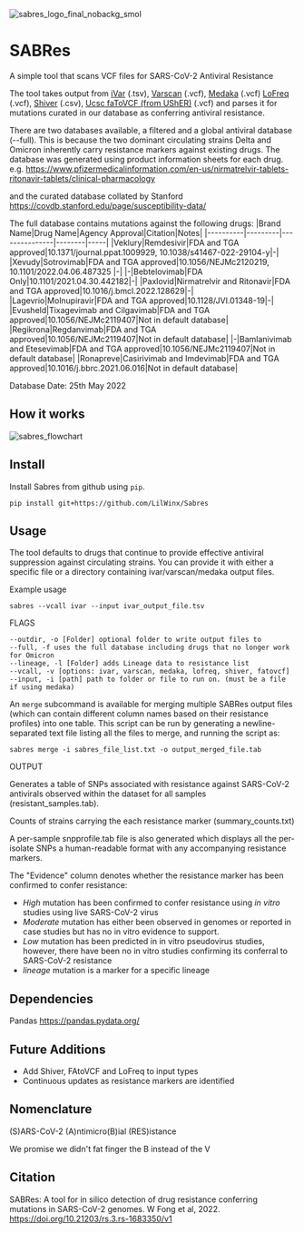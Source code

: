 
![sabres_logo_final_nobackg_smol](https://user-images.githubusercontent.com/93765714/190021979-66b08a76-e84d-4661-a66c-2b95781cdbb2.png)

# SABRes

A simple tool that scans VCF files for SARS-CoV-2 Antiviral Resistance

The tool takes output from [iVar](https://github.com/andersen-lab/ivar) (.tsv), [Varscan](http://varscan.sourceforge.net/) (.vcf), [Medaka](https://github.com/nanoporetech/medaka) (.vcf) [LoFreq](https://csb5.github.io/lofreq/) (.vcf), [Shiver](https://github.com/ChrisHIV/shiver) (.csv), [Ucsc faToVCF (from UShER)](https://anaconda.org/bioconda/ucsc-fatovcf) (.vcf) and parses it for mutations curated in our database as conferring antiviral resistance. 

There are two databases available, a filtered and a global antiviral database (--full). This is because the two dominant circulating strains Delta and Omicron inherently carry resistance markers against existing drugs.
The database was generated using product information sheets for each drug. e.g.
https://www.pfizermedicalinformation.com/en-us/nirmatrelvir-tablets-ritonavir-tablets/clinical-pharmacology

and the curated database collated by Stanford https://covdb.stanford.edu/page/susceptibility-data/


The full database contains mutations against the following drugs:
|Brand Name|Drug Name|Agency Approval|Citation|Notes|
|----------|---------|---------------|--------|-----|
|Veklury|Remdesivir|FDA and TGA approved|10.1371/journal.ppat.1009929, 10.1038/s41467-022-29104-y|\-|
|Xevudy|Sotrovimab|FDA and TGA approved|10.1056/NEJMc2120219, 10.1101/2022.04.06.487325 |\-|
|\-|Bebtelovimab|FDA Only|10.1101/2021.04.30.442182|\-|
|Paxlovid|Nirmatrelvir and Ritonavir|FDA and TGA approved|10.1016/j.bmcl.2022.128629|\-|
|Lagevrio|Molnupiravir|FDA and TGA approved|10.1128/JVI.01348-19|\-|
|Evusheld|Tixagevimab and Cilgavimab|FDA and TGA approved|10.1056/NEJMc2119407|Not in default database|
|Regikrona|Regdanvimab|FDA and TGA approved|10.1056/NEJMc2119407|Not in default database|
|\-|Bamlanivimab and Etesevimab|FDA and TGA approved|10.1056/NEJMc2119407|Not in default database|
|Ronapreve|Casirivimab and Imdevimab|FDA and TGA approved|10.1016/j.bbrc.2021.06.016|Not in default database|

Database Date: 25th May 2022

## How it works
![sabres_flowchart](https://user-images.githubusercontent.com/93765714/184043283-821ca835-d72c-43ff-8609-1ea5f09b2645.png)

## Install 

Install Sabres from github using `pip`.

```
pip install git+https://github.com/LilWinx/Sabres
```

## Usage
The tool defaults to drugs that continue to provide effective antiviral suppression against circulating strains. You can provide it with either a specific file or a directory containing ivar/varscan/medaka output files. 


Example usage

```
sabres --vcall ivar --input ivar_output_file.tsv
```

FLAGS

```
--outdir, -o [Folder] optional folder to write output files to
--full, -f uses the full database including drugs that no longer work for Omicron
--lineage, -l [Folder] adds Lineage data to resistance list
--vcall, -v [options: ivar, varscan, medaka, lofreq, shiver, fatovcf]
--input, -i [path] path to folder or file to run on. (must be a file if using medaka)
```


An `merge` subcommand is available for merging multiple SABRes output files (which can contain different column names based on their resistance profiles) into one table. This script can be run by generating a newline-separated text file listing all the files to merge, and running the script as:

```
sabres merge -i sabres_file_list.txt -o output_merged_file.tab
```


OUTPUT

Generates a table of SNPs associated with resistance against SARS-CoV-2 antivirals observed within the dataset for all samples (resistant_samples.tab).

Counts of strains carrying the each resistance marker (summary_counts.txt)

A per-sample snpprofile.tab file is also generated which displays all the per-isolate SNPs a human-readable format with any accompanying resistance markers.

The "Evidence" column denotes whether the resistance marker has been confirmed to confer resistance:
- *High*  mutation has been confirmed to confer resistance using _in vitro_ studies using live SARS-CoV-2 virus
- *Moderate* mutation has either been observed in genomes or reported in case studies but has no in vitro evidence to support.
- *Low* mutation has been predicted in in vitro pseudovirus studies, however, there have been no in vitro studies confirming its conferral to SARS-CoV-2 resistance
- *lineage* mutation is a marker for a specific lineage

## Dependencies
Pandas https://pandas.pydata.org/

## Future Additions
 - Add Shiver, FAtoVCF and LoFreq to input types
 - Continuous updates as resistance markers are identified

## Nomenclature
(S)ARS-CoV-2 (A)ntimicro(B)ial (RES)istance

We promise we didn't fat finger the B instead of the V


## Citation
SABRes: A tool for in silico detection of drug resistance conferring mutations in SARS-CoV-2 genomes. W Fong et al, 2022. https://doi.org/10.21203/rs.3.rs-1683350/v1
